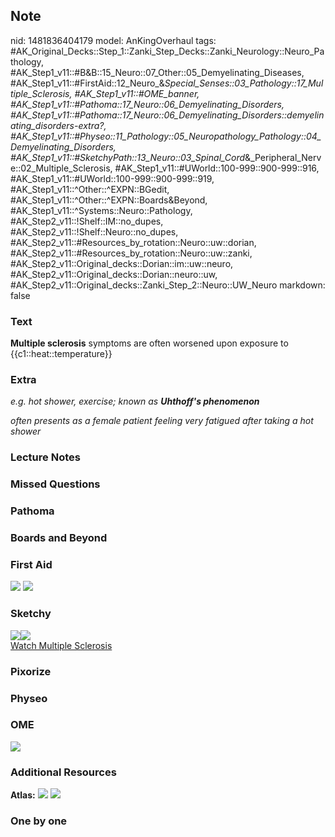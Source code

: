 ## Note
nid: 1481836404179
model: AnKingOverhaul
tags: #AK_Original_Decks::Step_1::Zanki_Step_Decks::Zanki_Neurology::Neuro_Pathology, #AK_Step1_v11::#B&B::15_Neuro::07_Other::05_Demyelinating_Diseases, #AK_Step1_v11::#FirstAid::12_Neuro_&_Special_Senses::03_Pathology::17_Multiple_Sclerosis, #AK_Step1_v11::#OME_banner, #AK_Step1_v11::#Pathoma::17_Neuro::06_Demyelinating_Disorders, #AK_Step1_v11::#Pathoma::17_Neuro::06_Demyelinating_Disorders::demyelinating_disorders-extra?, #AK_Step1_v11::#Physeo::11_Pathology::05_Neuropathology_Pathology::04_Demyelinating_Disorders, #AK_Step1_v11::#SketchyPath::13_Neuro::03_Spinal_Cord_&_Peripheral_Nerve::02_Multiple_Sclerosis, #AK_Step1_v11::#UWorld::100-999::900-999::916, #AK_Step1_v11::#UWorld::100-999::900-999::919, #AK_Step1_v11::^Other::^EXPN::BGedit, #AK_Step1_v11::^Other::^EXPN::Boards&Beyond, #AK_Step1_v11::^Systems::Neuro::Pathology, #AK_Step2_v11::!Shelf::IM::no_dupes, #AK_Step2_v11::!Shelf::Neuro::no_dupes, #AK_Step2_v11::#Resources_by_rotation::Neuro::uw::dorian, #AK_Step2_v11::#Resources_by_rotation::Neuro::uw::zanki, #AK_Step2_v11::Original_decks::Dorian::im::uw::neuro, #AK_Step2_v11::Original_decks::Dorian::neuro::uw, #AK_Step2_v11::Original_decks::Zanki_Step_2::Neuro::UW_Neuro
markdown: false

### Text
<p dir="ltr" style="margin-top: 0pt; margin-bottom: 0pt;">
<span style=
"background-color: (255, 255, 255);vertical-align: baseline"><b>Multiple
sclerosis</b></span> <span style=
"background-color: (255, 255, 255); vertical-align: baseline;">symptoms
are often worsened upon exposure to
{{c1::heat::temperature}}</span>

### Extra
<i><span style=
"background-color: (255, 255, 255);vertical-align: baseline">e.g.
hot shower, exercise; known as</span> <span style=
"background-color: (255, 255, 255); vertical-align: baseline;"><b>Uhthoff's
phenomenon</b></span></i>
<div>
  <i><span style=
  "background-color: (255, 255, 255); vertical-align: baseline;">often
  presents as a female patient feeling very fatigued after taking a
  hot shower</span></i>
</div>

### Lecture Notes


### Missed Questions


### Pathoma


### Boards and Beyond


### First Aid
<img src="tmpvWTtAy.png"> <img src="tmpKCcQ2r.png">

### Sketchy
<div><img src=
"MS%20fatigue%20most%20common%20sx%20-%20especially%20in%20heat_1566160514431.jpg"><img src="Zoverall%20picture%20(102)_1566160514431.JPG"></div><a href="https://dashboard.sketchy.com/study/medical/courses/medical-pathophysiology/units/medical-pathophysiology-neuro/videos/medical-pathophysiology-neuro-spinal-cord-and-peripheral-nerve-multiple-sclerosis?utm_source=anki&utm_medium=partnership&utm_campaign=february_update&utm_content=medical">Watch
Multiple Sclerosis</a>

### Pixorize


### Physeo


### OME
<div class="ome-widget">
  <a href="https://onlinemeded.org?ref=anki"><img src=
  "_OME_AnkiFlashcards_General_7.png"></a>
</div>

### Additional Resources
<b>Atlas:</b> <img src="tmpzkjp3q.png" class="resizer"> <img src=
"tmpaRwq2r.png" class="resizer">

### One by one

